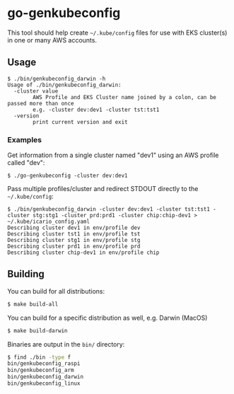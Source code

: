 # go-genkubeconfig

This tool should help create `~/.kube/config` files for use with EKS cluster(s) in one or many AWS accounts.

## Usage

```
$ ./bin/genkubeconfig_darwin -h
Usage of ./bin/genkubeconfig_darwin:
  -cluster value
        AWS Profile and EKS Cluster name joined by a colon, can be passed more than once
        e.g. -cluster dev:dev1 -cluster tst:tst1
  -version
        print current version and exit
```

### Examples

Get information from a single cluster named "dev1" using an AWS profile called "dev":

```
$ ./go-genkubeconfig -cluster dev:dev1
```

Pass multiple profiles/cluster and redirect STDOUT directly to the `~/.kube/config`:

```
$ ./bin/genkubeconfig_darwin -cluster dev:dev1 -cluster tst:tst1 -cluster stg:stg1 -cluster prd:prd1 -cluster chip:chip-dev1 > ~/.kube/icario_config.yaml
Describing cluster dev1 in env/profile dev
Describing cluster tst1 in env/profile tst
Describing cluster stg1 in env/profile stg
Describing cluster prd1 in env/profile prd
Describing cluster chip-dev1 in env/profile chip
```

## Building

You can build for all distributions:
```sh
$ make build-all
```

You can build for a specific distribution as well, e.g. Darwin (MacOS)
```sh
$ make build-darwin
```

Binaries are output in the `bin/` directory:
```sh
$ find ./bin -type f
bin/genkubeconfig_raspi
bin/genkubeconfig_arm
bin/genkubeconfig_darwin
bin/genkubeconfig_linux
```
